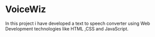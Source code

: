 # VoiceWiz
In this project i have developed a text to speech converter using Web Development technologies like HTML ,CSS and JavaScript.
